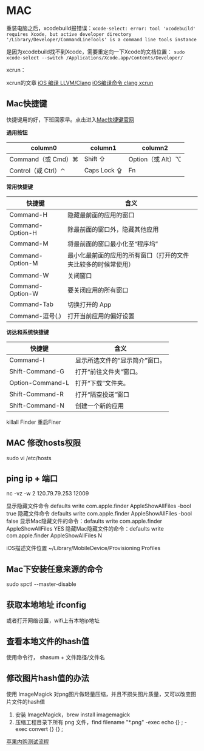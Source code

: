 # MAC 
重装电脑之后，xcodebuild报错误：`xcode-select: error: tool 'xcodebuild' requires Xcode, but active developer directory '/Library/Developer/CommandLineTools' is a command line tools instance`

是因为xcodebuild找不到Xcode，需要重定向一下Xcode的文档位置：
 `sudo xcode-select --switch /Applications/Xcode.app/Contents/Developer/`

 xcrun：

 xcrun的文章
 [iOS 编译 LLVM/Clang](https://www.zybuluo.com/qidiandasheng/note/1076130)
 [iOS编译命令 clang xcrun](https://www.jianshu.com/p/80240af0bac6)

 ## Mac快捷键
快捷键用的好，下班回家早。点击进入[Mac快捷键官网](https://support.apple.com/zh-cn/HT201236)

**通用按钮**

column0 | column1 | column2
------- | ------- | -------
Command（或 Cmd）⌘ | Shift ⇧ | Option（或 Alt）⌥
Control（或 Ctrl）⌃ | Caps Lock ⇪ | Fn

**常用快捷键**

快捷键 | 含义
------- | -------
Command-H | 隐藏最前面的应用的窗口
Command-Option-H | 除最前面的窗口外，隐藏其他应用
Command-M | 将最前面的窗口最小化至“程序坞”
Command-Option-M | 最小化最前面的应用的所有窗口（打开的文件夹比较多的时候常使用）
Command-W | 关闭窗口
Command-Option-W | 要关闭应用的所有窗口
Command-Tab | 切换打开的 App 
Command-逗号(,) | 打开当前应用的偏好设置

**访达和系统快捷键**

快捷键 | 含义
------- | -------
Command-I | 显示所选文件的“显示简介”窗口。
Shift-Command-G | 打开“前往文件夹”窗口。
Option-Command-L | 打开“下载”文件夹。
Shift-Command-R | 打开“隔空投送”窗口
Shift-Command-N | 创建一个新的应用



killall Finder      重启Finer

 ## MAC 修改hosts权限
sudo vi /etc/hosts

## ping ip + 端口
nc -vz -w 2 120.79.79.253 12009


显示隐藏文件命令  defaults write com.apple.finder AppleShowAllFiles -bool true
隐藏文件命令      defaults write com.apple.finder AppleShowAllFiles -bool false
显示Mac隐藏文件的命令：defaults write com.apple.finder AppleShowAllFiles  YES
隐藏Mac隐藏文件的命令：defaults write com.apple.finder AppleShowAllFiles  N


iOS描述文件位置
~/Library/MobileDevice/Provisioning Profiles


## Mac下安装任意来源的命令
sudo spctl --master-disable

## 获取本地地址 ifconfig
或者打开网络设置，wifi上有本地ip地址

## 查看本地文件的hash值
使用命令行， shasum + 文件路径/文件名

## 修改图片hash值的办法
使用 ImageMagick 对png图片做轻量压缩，并且不损失图片质量，又可以改变图片文件的hash值
1. 安装 ImageMagick，brew install imagemagick
2. 压缩工程目录下所有 png 文件，find filename "*.png" -exec echo {} \; -exec convert {} {} \;



[苹果内购测试流程](https://developer.apple.com/documentation/storekit/in-app_purchase/testing_in-app_purchases_with_sandbox)